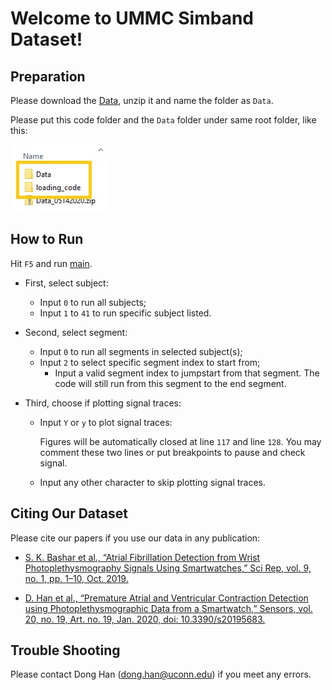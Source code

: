 # Welcome to UMMC Simband Dataset!

## Preparation

Please download the [Data](https://drive.google.com/file/d/1Sw73g2IRzBPs9K19lQozsc64KwX2PHbM/view?usp=sharing), unzip it and name the folder as `Data`.

Please put this code folder and the `Data` folder under same root folder, like this:

![01_data_in_same_root_folder](./readme_pic/01_data_in_same_root_folder.jpg)

## How to Run

Hit `F5` and run [main](./main.m).

- First, select subject:
  - Input `0` to run all subjects;
  - Input `1` to `41` to run specific subject listed.

- Second, select segment:
  - Input `0` to run all segments in selected subject(s);
  - Input `2` to select specific segment index to start from;
    - Input a valid segment index to jumpstart from that segment. The code will still run from this segment to the end segment.

  
- Third, choose if plotting signal traces:
  - Input `Y` or `y` to plot signal traces:
    
    Figures will be automatically closed at line `117` and line `128`. You may comment these two lines or put breakpoints to pause and check signal.

  - Input any other character to skip plotting signal traces.

## Citing Our Dataset

Please cite our papers if you use our data in any publication:

- [S. K. Bashar et al., “Atrial Fibrillation Detection from Wrist Photoplethysmography Signals Using Smartwatches,” Sci Rep, vol. 9, no. 1, pp. 1–10, Oct. 2019.](https://biosignal.uconn.edu/wp-content/uploads/sites/2503/2019/10/08_Bashar_2019_ScientificReports.pdf)

- [D. Han et al., “Premature Atrial and Ventricular Contraction Detection using Photoplethysmographic Data from a Smartwatch,” Sensors, vol. 20, no. 19, Art. no. 19, Jan. 2020, doi: 10.3390/s20195683.](https://biosignal.uconn.edu/wp-content/uploads/sites/2503/2020/10/11_Han_2020_sensors.pdf)

## Trouble Shooting

Please contact Dong Han (dong.han@uconn.edu) if you meet any errors.
